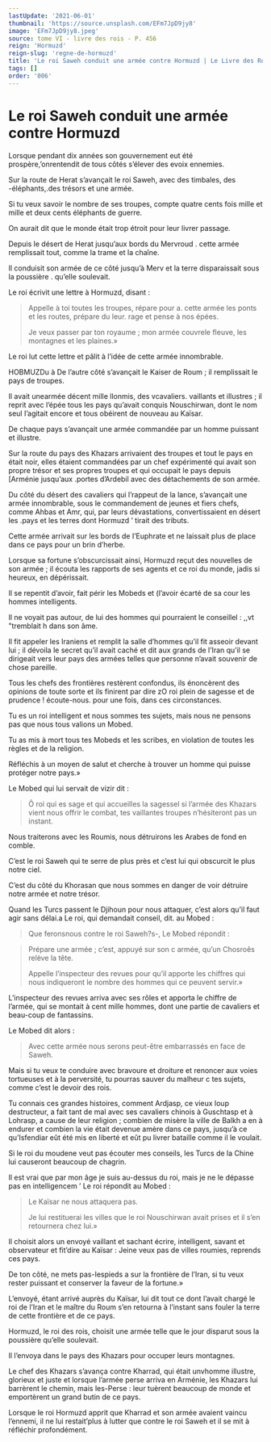 ```yaml
---
lastUpdate: '2021-06-01'
thumbnail: 'https://source.unsplash.com/EFm7JpD9jy8'
image: 'EFm7JpD9jy8.jpeg'
source: tome VI - livre des rois - P. 456
reign: 'Hormuzd'
reign-slug: 'regne-de-hormuzd'
title: 'Le roi Saweh conduit une armée contre Hormuzd | Le Livre des Rois | Shâhnâmeh'
tags: []
order: '006'
---
```


# Le roi Saweh conduit une armée contre Hormuzd

Lorsque pendant dix années son gouvernement eut été prospère,’onrentendit de tous côtés s’élever des evoix ennemies.

Sur la route de Herat s’avançait le roi Saweh, avec des timbales, des -éléphants,.des trésors et une armée.

Si tu veux savoir le nombre de ses troupes, compte quatre cents fois mille et mille et deux cents éléphants de guerre.

On aurait dit que le monde était trop étroit pour leur livrer passage.

Depuis le désert de Herat jusqu’aux bords du Mervroud .
cette armée remplissait tout, comme la trame et la chaîne.

Il conduisit son armée de ce côté jusqu’à Merv et la terre disparaissait sous la poussière . qu’elle soulevait.

Le roi écrivit une lettre à Hormuzd, disant :

> Appelle à toi toutes les troupes, répare pour a. cette armée les ponts et les routes, prépare du leur. rage et pense à nos épées.
>
> Je veux passer par ton royaume ; mon armée couvrele fleuve, les montagnes et les plaines.»

Le roi lut cette lettre et pâlit à l’idée de cette armée innombrable.

HOBMUZDu à De l’autre côté s’avançait le Kaiser de Roum ; il remplissait le pays de troupes.

Il avait unearmée décent mille llonmis, des vcavaliers. vaillants et illustres ; il reprit avec l’épée tous les pays qu’avait conquis Nouschirwan, dont le nom seul I’agitait encore et tous obéirent de nouveau au Kaïsar.

De chaque pays s’avançait une armée commandée par un homme puissant et illustre.

Sur la route du pays des Khazars arrivaient des troupes et tout le pays en était noir, elles étaient commandées par un chef expérimenté qui avait son propre trésor et ses propres troupes et qui occupait le pays depuis [Arménie jusqu’aux .portes d’Ardebil avec des détachements de son armée.

Du côté du désert des cavaliers qui l’rappeut de la lance, s’avançait une armée innombrable, sous le commandement de jeunes et fiers chefs, comme Ahbas et Amr, qui, par leurs dévastations, convertissaient en désert les .pays et les terres dont Hormuzd
’ tirait des tributs.

Cette armée arrivait sur les bords de I’Euphrate et ne laissait plus de place dans ce pays pour un brin d’herbe.

Lorsque sa fortune s’obscurcissait ainsi, Hormuzd reçut des nouvelles de son armée ; il écouta les rapports de ses agents et ce roi du monde, jadis si heureux, en dépérissait.

Il se repentit d’avoir, fait périr les Mobeds et (l’avoir écarté de sa cour les hommes intelligents.

Il ne voyait pas autour, de lui des hommes qui pourraient le conseillel : ,,vt "tremblait h
dans son âme.

Il fit appeler les Iraniens et remplit la salle d’hommes qu’il fit asseoir devant lui ; il dévoila le secret qu’il avait caché et dit aux grands de l’Iran qu’il se dirigeait vers leur pays des armées telles que personne n’avait souvenir de chose pareille.

Tous les chefs des frontières restèrent confondus, ils énoncèrent des opinions de toute sorte et ils finirent par dire zO roi plein de sagesse et de prudence ! écoute-nous. pour une fois, dans ces circonstances.

Tu es un roi intelligent et nous sommes tes sujets, mais nous ne pensons pas que nous tous valions un Mobed.

Tu as mis à mort tous tes Mobeds et les scribes, en violation de toutes les règles et de la religion.

Réfléchis à un moyen de salut et cherche à trouver un homme qui puisse protéger notre pays.»

Le Mobed qui lui servait de vizir dit :

> Ô roi qui es sage et qui accueilles la sagessel si l’armée des Khazars vient nous offrir le combat, tes vaillantes troupes n’hésiteront pas un instant.

Nous traiterons avec les Roumis, nous détruirons les Arabes de fond en comble.

C’est le roi Saweh qui te serre de plus près et c’est lui qui obscurcit le plus notre ciel.

C’est du côté du Khorasan que nous sommes en danger de voir détruire notre armée et notre trésor.

Quand les Turcs passent le Djihoun pour nous attaquer, c’est alors qu’il faut agir sans délai.a Le roi, qui demandait conseil, dit. au Mobed :

> Que feronsnous contre le roi Saweh?s-, Le Mobed répondit :

> Prépare une armée ; c’est, appuyé sur son c armée, qu’un Chosroês relève la tête.
>
> Appelle l’inspecteur des revues pour qu’il apporte les chiffres qui nous indiqueront le nombre des hommes qui ce peuvent servir.»

L’inspecteur des revues arriva avec ses rôles et apporta le chiffre de l’armée, qui se montait à cent mille hommes, dont une partie de cavaliers et beau-coup de fantassins.

Le Mobed dit alors :

> Avec cette armée nous serons peut-être embarrassés en face de Saweh.

Mais si tu veux te conduire avec bravoure et droiture et renoncer aux voies tortueuses et à la perversité, tu pourras sauver du malheur c tes sujets, comme c’est le devoir des rois.

Tu connais ces grandes histoires, comment Ardjasp, ce vieux loup destructeur, a fait tant de mal avec ses cavaliers chinois à Guschtasp et à Lohrasp, a cause de leur religion ; combien de misère la ville de Balkh a en à endurer et combien la vie était devenue amère dans ce pays, jusqu’à ce qu’Isfendiar eût été mis en liberté et eût pu livrer bataille comme il le voulait.

Si le roi du moudene veut pas écouter mes conseils, les Turcs de la Chine lui causeront beaucoup de chagrin.

Il est vrai que par mon âge je suis au-dessus du roi, mais je ne le dépasse pas en intelligencem ’
Le roi répondit au Mobed :

> Le Kaïsar ne nous attaquera pas.
>
> Je lui restituerai les villes que le roi Nouschirwan avait prises et il s’en retournera chez lui.»

Il choisit alors un envoyé vaillant et sachant écrire, intelligent, savant et observateur et fit’dire au Kaïsar : Jeine veux pas de villes roumies, reprends ces pays.

De ton côté, ne mets pas-Iespieds a sur la frontière de l’Iran, si tu veux rester puissant et conserver la faveur de la fortune.»

L’envoyé, étant arrivé auprès du Kaïsar, lui dit tout ce dont l’avait chargé le roi de l’Iran et le maître du Roum s’en retourna à l’instant sans fouler la terre de cette frontière et de ce pays.

Hormuzd, le roi des rois, choisit une armée telle que le jour disparut sous la poussière qu’elle soulevait.

Il l’envoya dans le pays des Khazars pour occuper leurs montagnes.

Le chef des Khazars s’avança contre Kharrad, qui était unvhomme illustre, glorieux et juste et lorsque l’armée perse arriva en Arménie, les Khazars lui barrèrent le chemin, mais les-Perse : leur tuèrent beaucoup de monde et emportèrent un grand butin de ce pays.

Lorsque le roi Hormuzd apprit que Kharrad et son armée avaient vaincu l’ennemi, il ne lui restait’plus à lutter que contre le roi Saweh et il se mit à réfléchir profondément.
